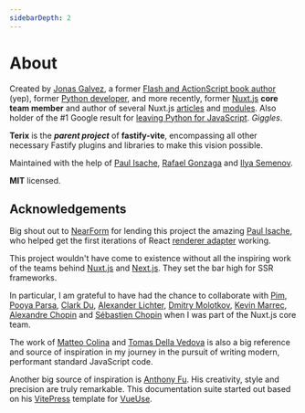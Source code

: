 ```yaml
---
sidebarDepth: 2
---
```


# About 

Created by [Jonas Galvez](https://hire.jonasgalvez.com.br/), a former [Flash and ActionScript book author](https://www.google.com/search?q=jonas+galvez+flash+actionscript&tbm=isch) (yep), former [Python developer](https://pypi.org/project/xmlwitch/), and more recently, former [Nuxt.js](https://nuxtjs.org/) <b>core team member</b> and author of several Nuxt.js [articles](https://www.google.com/search?q=jonas+galvez+nuxt) and [modules](https://github.com/galvez?tab=repositories&q=nuxt). Also holder of the #1 Google result for [leaving Python for JavaScript](https://www.google.com/search?q=leaving+python+for+javascript). _Giggles_.

**Terix** is the <b>_parent project_</b> of <b>fastify-vite</b>, encompassing all other necessary Fastify plugins and libraries to make this vision possible.

Maintained with the help of [Paul Isache](https://twitter.com/paul_isache), [Rafael Gonzaga](https://twitter.com/_rafaelgss) and [Ilya Semenov](https://github.com/IlyaSemenov).

<b>MIT</b> licensed.

## Acknowledgements

Big shout out to [NearForm](http://nearform.com/) for lending this project the amazing [Paul Isache](https://twitter.com/paul_isache), who helped get the first iterations of React [renderer adapter](https://fastify-vite.dev/internals/renderer-api.html) working.

This project wouldn't have come to existence without all the inspiring work of the teams behind [Nuxt.js](https://github.com/nuxt/nuxt.js) and [Next.js](https://github.com/vercel/next.js). They set the bar high for SSR frameworks.

In particular, I am grateful to have had the chance to collaborate with [Pim](https://github.com/pimlie), [Pooya Parsa](https://twitter.com/_pi0_?lang=en), [Clark Du](https://twitter.com/ClarkDu_), [Alexander Lichter](https://github.com/manniL), [Dmitry Molotkov](https://github.com/aldarund), [Kevin Marrec](https://github.com/kevinmarrec), [Alexandre Chopin](https://twitter.com/iamnuxt?lang=en) and [Sébastien Chopin](https://twitter.com/Atinux) when I was part of the Nuxt.js core team.

The work of [Matteo Colina](https://twitter.com/matteocollina) and [Tomas Della Vedova](https://twitter.com/delvedor?ref_src=twsrc%5Egoogle%7Ctwcamp%5Eserp%7Ctwgr%5Eauthor) is also a big reference and source of inspiration in my journey in the pursuit of writing modern, performant standard JavaScript code. 

Another big source of inspiration is [Anthony Fu](https://antfu.me/). His creativity, style and precision are truly remarkable. This documentation suite started out based on his [VitePress](https://vitepress.vuejs.org/) template for [VueUse](https://vueuse.org/).

